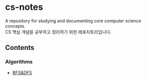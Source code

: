 # cs-notes
A repository for studying and documenting core computer science concepts.  
CS 핵심 개념을 공부하고 정리하기 위한 레포지토리입니다.

## Contents  
### Algorithms
- [BFS&DFS](https://github.com/AHEAD94/cs-notes/tree/main/Algorithms/BFS%26DFS/)
